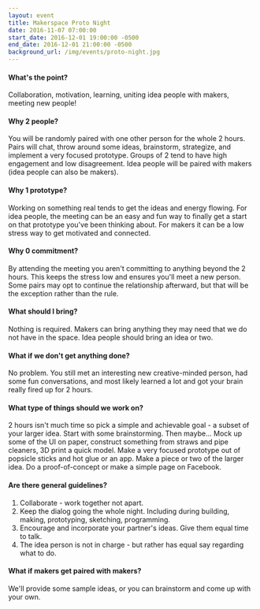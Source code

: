 ```yaml
---
layout: event
title: Makerspace Proto Night
date: 2016-11-07 07:00:00
start_date: 2016-12-01 19:00:00 -0500
end_date: 2016-12-01 21:00:00 -0500
background_url: /img/events/proto-night.jpg
---
```


#### What's the point?
Collaboration, motivation, learning, uniting idea people with makers, meeting
new people!

#### Why 2 people?
You will be randomly paired with one other person for the whole 2 hours. Pairs
will chat, throw around some ideas, brainstorm, strategize, and implement a very
focused prototype. Groups of 2 tend to have high engagement and low
disagreement. Idea people will be paired with makers (idea people can also
be makers).

#### Why 1 prototype?
Working on something real tends to get the ideas and energy flowing. For idea
people, the meeting can be an easy and fun way to finally get a start on that
prototype you've been thinking about. For makers it can be a low stress way to
get motivated and connected.

#### Why 0 commitment?
By attending the meeting you aren't committing to anything beyond the 2 hours.
This keeps the stress low and ensures you'll meet a new person. Some
pairs may opt to continue the relationship afterward, but that will be the
exception rather than the rule.

#### What should I bring?
Nothing is required. Makers can bring anything they may need that we do not
have in the space. Idea people should bring an idea or two.

#### What if we don't get anything done?
No problem. You still met an interesting new creative-minded person, had
some fun conversations, and most likely learned a lot and got your brain really
fired up for 2 hours.

#### What type of things should we work on?
2 hours isn't much time so pick a simple and achievable goal - a subset of your
larger idea. Start with some brainstorming. Then maybe... Mock up some of the UI
on paper, construct something from straws and pipe cleaners, 3D print a quick
model. Make a very focused prototype out of popsicle sticks and hot glue or an
app. Make a piece or two of the larger idea. Do a proof-of-concept or make a
simple page on Facebook.

#### Are there general guidelines?
1. Collaborate - work together not apart.
2. Keep the dialog going the whole night. Including during building, making, prototyping, sketching, programming.
3. Encourage and incorporate your partner's ideas. Give them equal time to talk.
4. The idea person is not in charge - but rather has equal say regarding what to do.

#### What if makers get paired with makers?
We'll provide some sample ideas, or you can brainstorm and come up with your own.


